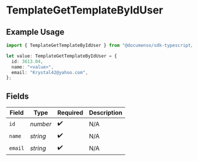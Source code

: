 # TemplateGetTemplateByIdUser

## Example Usage

```typescript
import { TemplateGetTemplateByIdUser } from "@documenso/sdk-typescript/models/operations";

let value: TemplateGetTemplateByIdUser = {
  id: 3613.04,
  name: "<value>",
  email: "Krystal42@yahoo.com",
};
```

## Fields

| Field              | Type               | Required           | Description        |
| ------------------ | ------------------ | ------------------ | ------------------ |
| `id`               | *number*           | :heavy_check_mark: | N/A                |
| `name`             | *string*           | :heavy_check_mark: | N/A                |
| `email`            | *string*           | :heavy_check_mark: | N/A                |